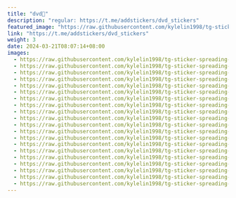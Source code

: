 ```yaml
---
title: "dvd📀"
description: "regular: https://t.me/addstickers/dvd_stickers"
featured_image: "https://raw.githubusercontent.com/kylelin1998/tg-sticker-spreading-worldwide-images/main/img/d8662b00-ef53-48e0-b860-3242b2b7df7d.jpg"
link: "https://t.me/addstickers/dvd_stickers"
weight: 3
date: 2024-03-21T08:07:14+08:00
images:
  - https://raw.githubusercontent.com/kylelin1998/tg-sticker-spreading-worldwide-images/main/img/d8662b00-ef53-48e0-b860-3242b2b7df7d.jpg
  - https://raw.githubusercontent.com/kylelin1998/tg-sticker-spreading-worldwide-images/main/img/b38c1ccb-bd9d-40c5-8b65-3b84b0d8d093.jpg
  - https://raw.githubusercontent.com/kylelin1998/tg-sticker-spreading-worldwide-images/main/img/56edd8cf-3f45-4da4-b30e-f7c3d6ec024b.jpg
  - https://raw.githubusercontent.com/kylelin1998/tg-sticker-spreading-worldwide-images/main/img/a17bf598-4b65-46a7-bdcc-acaf1f8b6d4c.jpg
  - https://raw.githubusercontent.com/kylelin1998/tg-sticker-spreading-worldwide-images/main/img/12d40803-3be6-484b-b082-43d8c119e65d.jpg
  - https://raw.githubusercontent.com/kylelin1998/tg-sticker-spreading-worldwide-images/main/img/846f7946-6fff-4b97-b6f7-942c8479e0b7.jpg
  - https://raw.githubusercontent.com/kylelin1998/tg-sticker-spreading-worldwide-images/main/img/e06bf3e2-7cb2-4066-bedc-5e2f9c076b11.jpg
  - https://raw.githubusercontent.com/kylelin1998/tg-sticker-spreading-worldwide-images/main/img/d30dee17-cc25-4a2a-9989-c2b1828ab976.jpg
  - https://raw.githubusercontent.com/kylelin1998/tg-sticker-spreading-worldwide-images/main/img/ce5f0205-061a-40be-a69e-d3a74b7144cd.jpg
  - https://raw.githubusercontent.com/kylelin1998/tg-sticker-spreading-worldwide-images/main/img/5096691b-f28c-4e8e-9372-92c23083a0b8.jpg
  - https://raw.githubusercontent.com/kylelin1998/tg-sticker-spreading-worldwide-images/main/img/49699e2d-9341-4f9a-9712-efb7ce59c441.jpg
  - https://raw.githubusercontent.com/kylelin1998/tg-sticker-spreading-worldwide-images/main/img/25ac07cf-4c02-4b34-ac65-a1a5ed36396e.jpg
  - https://raw.githubusercontent.com/kylelin1998/tg-sticker-spreading-worldwide-images/main/img/686b52a2-6a2a-452d-9905-120afcaf1464.jpg
  - https://raw.githubusercontent.com/kylelin1998/tg-sticker-spreading-worldwide-images/main/img/f9a14f00-32a1-4c64-8430-e54b170ed807.jpg
  - https://raw.githubusercontent.com/kylelin1998/tg-sticker-spreading-worldwide-images/main/img/414108af-aa55-4329-ba3d-ba8c9a58a037.jpg
  - https://raw.githubusercontent.com/kylelin1998/tg-sticker-spreading-worldwide-images/main/img/343817cf-5c6c-4d0d-b53a-0d6f18a1b53c.jpg
  - https://raw.githubusercontent.com/kylelin1998/tg-sticker-spreading-worldwide-images/main/img/c90ba0c2-62ee-46dc-aba0-b12e93df846a.jpg
  - https://raw.githubusercontent.com/kylelin1998/tg-sticker-spreading-worldwide-images/main/img/a2060ed3-9a71-489d-b946-9f66baee966a.jpg
  - https://raw.githubusercontent.com/kylelin1998/tg-sticker-spreading-worldwide-images/main/img/db1bb046-9d0e-48b7-8b7c-749d46d8fd94.jpg
  - https://raw.githubusercontent.com/kylelin1998/tg-sticker-spreading-worldwide-images/main/img/9554d83c-a77c-43b2-bc27-de510b9fc6bb.jpg
---
```

